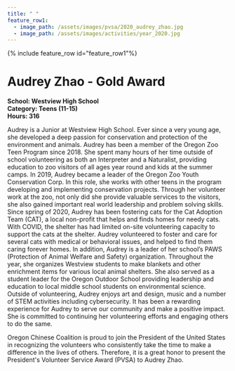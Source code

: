 ```yaml
---
title: " "
feature_row1:
  - image_path: /assets/images/pvsa/2020_audrey_zhao.jpg
  - image_path: /assets/images/activities/year_2020.jpg
---
```


{% include feature_row id="feature_row1"%}

# Audrey Zhao - Gold Award

**School: Westview High School**  
**Category: Teens (11-15)**  
**Hours: 316**  

Audrey is a Junior at Westview High School. Ever since a very young age, she developed a deep passion for conservation and protection of the environment and animals. Audrey has been a member of the Oregon Zoo Teen Program since 2018. She spent many hours of her time outside of school volunteering as both an Interpreter and a Naturalist, providing education to zoo visitors of all ages year round and kids at the summer camps. In 2019, Audrey became a leader of the Oregon Zoo Youth Conservation Corp. In this role, she works with other teens in the program developing and implementing conservation projects.  Through her volunteer work at the zoo, not only did she provide valuable services to the visitors, she also gained important real world leadership and problem solving skills. Since spring of 2020, Audrey has been fostering cats for the Cat Adoption Team (CAT), a local non-profit that helps and finds homes for needy cats. With COVID, the shelter has had limited on-site volunteering capacity to support the cats at the shelter. Audrey volunteered to foster and care for several cats with medical or behavioral issues, and helped to find them caring forever homes. In addition, Audrey is a leader of her school’s PAWS (Protection of Animal Welfare and Safety) organization. Throughout the year, she organizes Westview students to make blankets and other enrichment items for various local animal shelters. She also served as a student leader for the Oregon Outdoor School providing leadership and education to local middle school students on environmental science. Outside of volunteering, Audrey enjoys art and design, music and a number of STEM activities including cybersecurity. It has been a rewarding experience for Audrey to serve our community and make a positive impact. She is committed to continuing her volunteering efforts and engaging others to do the same.

Oregon Chinese Coalition is proud to join the President of the United States in recognizing the volunteers who consistently take the time to make a difference in the lives of others. Therefore, it is a great honor to present the President's Volunteer Service Award (PVSA) to Audrey Zhao.
